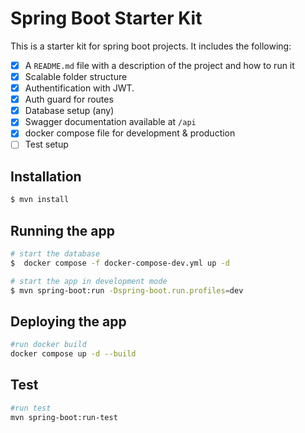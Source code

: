 # Spring Boot Starter Kit

This is a starter kit for spring boot projects. It includes the following:

- [x] A `README.md` file with a description of the project and how to run it
- [x] Scalable folder structure
- [x] Authentification with JWT.
- [x] Auth guard for routes
- [x] Database setup (any)
- [x] Swagger documentation available at `/api`
- [x] docker compose file for development & production
- [ ] Test setup

## Installation

```bash
$ mvn install
```

## Running the app

```bash
# start the database
$  docker compose -f docker-compose-dev.yml up -d

# start the app in development mode
$ mvn spring-boot:run -Dspring-boot.run.profiles=dev
```

## Deploying the app

```bash
#run docker build
docker compose up -d --build
```

## Test

```bash
#run test
mvn spring-boot:run-test
```
